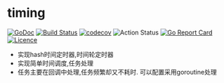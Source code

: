 # timing  
[![GoDoc](https://godoc.org/github.com/thinkgos/timing?status.svg)](https://godoc.org/github.com/thinkgos/timing)
[![Build Status](https://travis-ci.org/thinkgos/timing.svg?branch=master)](https://travis-ci.org/thinkgos/timing)
[![codecov](https://codecov.io/gh/thinkgos/timing/branch/master/graph/badge.svg)](https://codecov.io/gh/thinkgos/timing)
![Action Status](https://github.com/thinkgos/timing/workflows/Go/badge.svg)
[![Go Report Card](https://goreportcard.com/badge/github.com/thinkgos/timing)](https://goreportcard.com/report/github.com/thinkgos/timing)
[![Licence](https://img.shields.io/github/license/thinkgos/timing)](https://raw.githubusercontent.com/thinkgos/timing/master/LICENSE)

 - 实现hash时间定时器,时间轮定时器
 - 实现简单时间调度,任务处理
 - 任务主要在回调中处理,任务频繁却又不耗时. 可以配置采用goroutine处理
